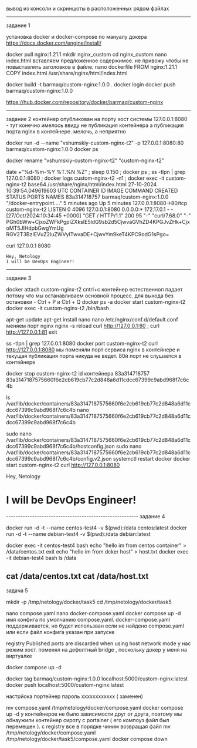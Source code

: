 вывод из консоли и скриншоты в расположенных рядом файлах

---------------------------------------------------------
задание 1

установка docker и docker-compose по мануалу докера
https://docs.docker.com/engine/install/

docker pull nginx:1.21.1
mkdir nginx_custom
cd nginx_custom
nano index.html
	вставляем предложенное содержимое. не привожу чтобы не повыставлять заголовков в файле.
nano dockerfile
	FROM nginx:1.21.1
	COPY index.html /usr/share/nginx/html/index.html

docker build -t barmaq/custom-nginx:1.0.0 .
docker login
docker push barmaq/custom-nginx:1.0.0

https://hub.docker.com/repository/docker/barmaq/custom-nginx

------------------------------------------------------
задание 2
контейнер опубликован на порту хост системы 127.0.0.1:8080 - тут конечно имелось ввиду не публикация контейнера а публикация порта nginx в контейнере. мелочь, а неприятно


docker run -d --name "vshumskiy-custom-nginx-t2" -p 127.0.0.1:8080:80 barmaq/custom-nginx:1.0.0
docker ps

docker rename "vshumskiy-custom-nginx-t2" "custom-nginx-t2"

date +"%d-%m-%Y %T.%N %Z" ; sleep 0.150 ; docker ps ; ss -tlpn | grep 127.0.0.1:8080  ; docker logs custom-nginx-t2 -n1 ; docker exec -it custom-nginx-t2 base64 /usr/share/nginx/html/index.html
27-10-2024 10:39:54.049619603 UTC
CONTAINER ID   IMAGE                       COMMAND                  CREATED         STATUS         PORTS                    NAMES
83a314718757   barmaq/custom-nginx:1.0.0   "/docker-entrypoint.…"   5 minutes ago   Up 5 minutes   127.0.0.1:8080->80/tcp   custom-nginx-t2
LISTEN  0        4096           127.0.0.1:8080           0.0.0.0:*
172.17.0.1 - - [27/Oct/2024:10:34:45 +0000] "GET / HTTP/1.1" 200 95 "-" "curl/7.68.0" "-"
PGh0bWw+CjxoZWFkPgpIZXksIE5ldG9sb2d5CjwvaGVhZD4KPGJvZHk+CjxoMT5JIHdpbGwgYmUg
RGV2T3BzIEVuZ2luZWVyITwvaDE+CjwvYm9keT4KPC9odG1sPgo=

curl 127.0.0.1 8080

	Hey, Netology
	I will be DevOps Engineer!


--------------------------------------------------------
задание 3

docker attach custom-nginx-t2
cntrl+c
контейнер естественноп падает потому что мы останавливаем основной процесс. для выхода без остановки - Ctrl + P и Ctrl + Q
docker ps -a
docker start custom-nginx-t2
docker exec -it custom-nginx-t2 /bin/bash

apt-get update
apt-get install nano
nano /etc/nginx/conf.d/default.conf
меняем порт nginx 
nginx -s reload
curl http://127.0.0.1:80 ; curl http://127.0.0.1:81
exit

ss -tlpn | grep 127.0.0.1:8080
docker port custom-nginx-t2
curl http://127.0.0.1:8080
мы поменяли порт сервиса nginx в контейнере и текущая публикация порта никуда не ведет. 80й порт не слушается в контейнере

docker stop custom-nginx-t2
id контейнера 83a314718757
83a3147187575660f6e2cb619cb77c2d848a6d11cdcc67399c9abd968f7c6c4b

ls /var/lib/docker/containers/83a3147187575660f6e2cb619cb77c2d848a6d11cdcc67399c9abd968f7c6c4b
nano /var/lib/docker/containers/83a3147187575660f6e2cb619cb77c2d848a6d11cdcc67399c9abd968f7c6c4b

sudo nano /var/lib/docker/containers/83a3147187575660f6e2cb619cb77c2d848a6d11cdcc67399c9abd968f7c6c4b/hostconfig.json
sudo nano /var/lib/docker/containers/83a3147187575660f6e2cb619cb77c2d848a6d11cdcc67399c9abd968f7c6c4b/config.v2.json
systemctl restart docker
docker start custom-nginx-t2
curl http://127.0.0.1:8080
<html>
<head>
Hey, Netology
</head>
<body>
<h1>I will be DevOps Engineer!</h1>
</body>
</html>
--------------------------------------------------------
задание 4


docker run -d -t --name centos-test4 -v $(pwd):/data centos:latest
docker run -d -t --name debian-test4 -v $(pwd):/data debian:latest

docker exec -it centos-test4 bash
echo "hello im from centos container" > /data/centos.txt
exit
echo "hello im from dcker host" > host.txt
docker exec -it debian-test4 bash
ls /data

cat /data/centos.txt
cat /data/host.txt
----------------------------------------------------------
задача 5

mkdir -p /tmp/netology/docker/task5
cd /tmp/netology/docker/task5

nano compose.yaml
nano docker-compose.yaml
docker compose up -d
имя конфига по умолчанию compose.yaml. docker-compose.yaml поддерживается, но будет использван если не найдено compose.yaml или если файл конфига указан при запуске

registry Published ports are discarded when using host network mode 
у нас режим хост. поменял на дефолтный bridge , поскольку докер у меня на виртуалке

docker compose up -d

docker tag barmaq/custom-nginx:1.0.0 localhost:5000/custom-nginx:latest
docker push localhost:5000/custom-nginx:latest

настрйока портейнер
пароль xxxxxxxxxxxx ( заменен)

mv compose.yaml /tmp/netology/docker/compose.yaml
docker compose up -d
у контейнеров не было зависимости друг от друга, поэтому мы обнаужили контейнер сироту с portainer ( его компоуз файл был перемещен ). c registry все в порядке
чиним возвращая файл
mv /tmp/netology/docker/compose.yaml /tmp/netology/docker/task5/compose.yaml
docker compose down
